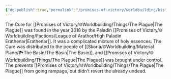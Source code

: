 ```yaml
---
{"dg-publish":true,"permalink":"/promises-of-victory/worldbuilding/historic-events/war/the-cure/","title":"The Cure","noteIcon":"History","created":"2023-01-25T02:26:52.857+01:00","updated":"2023-04-09T11:00:35.112+02:00"}
---
```


The Cure for [[Promises of Victory/🌐Worldbuilding/Things/The Plague\|The Plague]] was found in the year 3018 by the Paladin [[Promises of Victory/🌐Worldbuilding/Factions/League of Arathor/High Paladin Erathenar\|Erathenar]]. It was a complicated mixture of holy essences. The Cure was distributed to the people of [[Skoria/🌐Worldbuilding/Material Plane/🏞️The Basin/The Basin\|The Basin]], and [[Promises of Victory/🌐Worldbuilding/Things/The Plague\|The Plague]] was brought under control. The prevents [[Promises of Victory/🌐Worldbuilding/Things/The Plague\|The Plague]] from going rampage, but didn't revert the already undead.